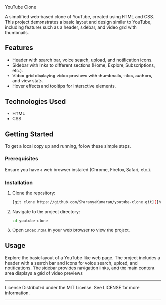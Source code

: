 YouTube Clone

A simplified web-based clone of YouTube,
created using HTML and CSS. This project demonstrates a basic layout and design similar to YouTube, including features such as a header, sidebar, and video grid with thumbnails.


## Features

- Header with search bar, voice search, upload, and notification icons.
- Sidebar with links to different sections (Home, Explore, Subscriptions, etc.).
- Video grid displaying video previews with thumbnails, titles, authors, and view stats.
- Hover effects and tooltips for interactive elements.

## Technologies Used

- HTML
- CSS

## Getting Started

To get a local copy up and running, follow these simple steps.

### Prerequisites

Ensure you have a web browser installed (Chrome, Firefox, Safari, etc.).

### Installation

1. Clone the repository:

   ```bash
   [git clone https://github.com/SharanyaKumaran/youtube-clone.git]([https://github.com/SharanyaKumaran/YouTube-Clone/tree/main](https://github.com/SharanyaKumaran/YouTube-Clone))
   ```

2. Navigate to the project directory:

   ```bash
   cd youtube-clone
   ```

3. Open `index.html` in your web browser to view the project.

## Usage

Explore the basic layout of a YouTube-like web page. 
The project includes a header with a search bar and icons for voice search, upload, and notifications. 
The sidebar provides navigation links, and the main content area displays a grid of video previews.

------

License
Distributed under the MIT License. See LICENSE for more information.

------
